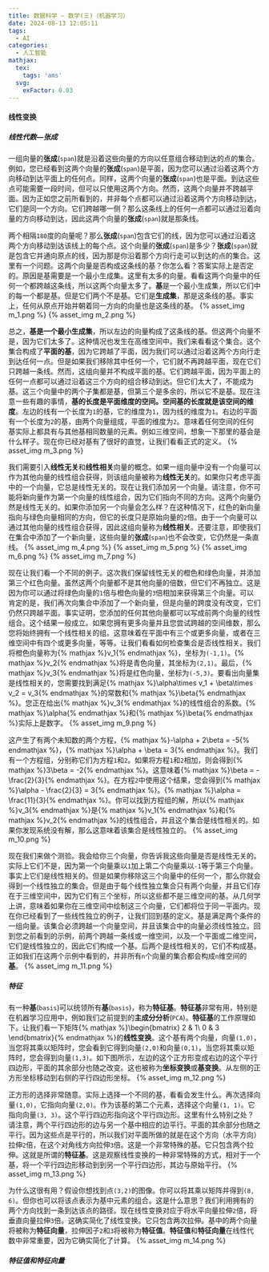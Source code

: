 ```yaml
---
title: 数据科学 — 数学(三)（机器学习）
date: 2024-08-13 12:05:11
tags:
  - AI
categories:
  - 人工智能
mathjax:
  tex:
    tags: 'ams'
  svg:
    exFactor: 0.03
---
```


#### 线性变换

##### 线性代数—张成

一组向量的**张成**(`span`)就是沿着这些向量的方向以任意组合移动到达的点的集合。例如，您已经看到这两个向量的**张成**(`span`)是平面，因为您可以通过沿着这两个方向移动到达平面上的任何点。同样，这两个向量的**张成**(`span`)也是平面。到达这些点可能需要一段时间，但可以只使用这两个方向。然而，这两个向量并不跨越平面。因为正如您之前所看到的，并非每个点都可以通过沿着这两个方向移动到达，它们是同一个方向。它们跨越哪一侧？那么这条线上的任何一点都可以通过沿着向量的方向移动到达，因此这两个向量的**张成**(`span`)就是那条线。
<!-- more -->

两个相隔`180`度的向量呢？那么**张成**(`span`)包含它们的线，因为您可以通过沿着这两个方向移动到达该线上的每个点。这个向量的**张成**(`span`)是多少？**张成**(`span`)就是包含它并通向原点的线，因为那是你沿着那个方向行走可以到达的点的集合。这里有一个问题。这两个向量是否构成这条线的基？你怎么看？答案实际上是否定的。原因是基需要是一个最小生成集。这里有太多的向量。看看这两个向量中的任何一个都跨越这条线，所以这两个向量太多了。**基**是一个最小生成集，所以它们中的每一个都是基。但是它们两个不是基。它们是**生成集**，那是这条线的基。事实上，任何从原点开始并朝着同一方向的向量也是这条线的基。
{% asset_img m_1.png  %}
{% asset_img m_2.png  %}

总之，**基是一个最小生成集**，所以左边的向量构成了这条线的基。但这两个向量不是，因为它们太多了。这种情况也发生在高维空间中。我们来看看这个集合。这个集合构成了**平面的基**，因为它跨越了平面，因为我们可以通过沿着这两个方向行走到达任何一点。但是如果我们移除其中任何一个，它们就不再跨越平面，现在它们只跨越一条线。然而，这组向量并不构成平面的基。它们跨越平面，因为平面上的任何一点都可以通过沿着这三个方向的组合移动到达。但它们太大了，不能成为基。这三个向量中的两个子集都是基，但第三个是多余的，所以它不是基。现在注意一些有趣的事情，**基的长度是平面维度的空间。空间基的长度就是该空间的维度**。左边的线有一个长度为`1`的基，它的维度为`1`，因为线的维度为`1`。右边的平面有一个长度为`2`的基，由两个向量组成，平面的维度为`2`。意味着任何空间的任何基实际上都具有与其他基相同数量的元素。例如三维空间，想象一下那里的基会是什么样子。现在你已经对基有了很好的直觉，让我们看看正式的定义。
{% asset_img m_3.png  %}

我们需要引入**线性无关**和**线性相关**向量的概念。如果一组向量中没有一个向量可以作为其他向量的线性组合获得，则该组向量被称为**线性无关**的。如果你只考虑平面中的一个向量，它总是线性无关的。现在让我们添加另一个向量。请注意，你不可能将新向量作为第一个向量的线性组合，因为它们指向不同的方向。这两个向量仍然是线性无关的。如果你添加另一个向量会怎么样？在这种情况下，红色的新向量指向与绿色向量相同的方向，但它的长度只是原始向量的`2`倍。由于一个向量可以通过其他向量的线性组合获得，因此这组向量称为**线性相关**。还要注意，即使我们在集合中添加了一个新向量，这些向量的**张成**(`span`)也不会改变，它仍然是一条直线。
{% asset_img m_4.png  %}
{% asset_img m_5.png  %}
{% asset_img m_6.png  %}
{% asset_img m_7.png  %}

现在让我们看一个不同的例子。这次我们保留线性无关的橙色和绿色向量，并添加第三个红色向量。虽然这两个向量都不是其他向量的倍数，但它们不再独立。这是因为你可以通过将绿色向量的`1`倍与橙色向量的`3`倍相加来获得第三个向量。可以肯定的是，我们再次向集合中添加了一个新向量，但是向量的跨度没有改变，它们仍然只跨越平面。事实证明，您添加的任何其他向量都可以写成前两个向量的线性组合。这个结果一般成立。如果您拥有更多向量并且您尝试跨越的空间维数，那么您将始终拥有一个线性相关的组。这意味着在平面中有三个或更多向量，或者在三维空间中有四个或更多向量，等等。让我们看看如何检查集合是否线性相关。我们将橙色向量称为{% mathjax %}v_1{% endmathjax %}，坐标为`(-1,1)`。{% mathjax %}v_2{% endmathjax %}将是青色向量，其坐标为`(2,1)`。最后，{% mathjax %}v_3{% endmathjax %}将是红色向量，坐标为`(-5,3)`。要看出向量集是线性相关的，您需要找到满足{% mathjax %}\alpha\times v_1 + \beta\times v_2 = v_3{% endmathjax %}的常数和{% mathjax %}\beta{% endmathjax %}。您正在给出{% mathjax %}v_3{% endmathjax %}的线性组合的系数。{% mathjax %}\alpha{% endmathjax %}和{% mathjax %}\beta{% endmathjax %}实际上是数字。
{% asset_img m_9.png  %}

这产生了有两个未知数的两个方程，{% mathjax %}-\alpha + 2\beta = -5{% endmathjax %}，{% mathjax %}\alpha + \beta = 3{% endmathjax %}。我们有一个方程组，分别称它们为方程`1`和`2`。如果将方程`1`和`2`相加，则会得到{% mathjax %}3\beta = -2{% endmathjax %}。这意味着{% mathjax %}\beta = -\frac{2}{3}{% endmathjax %}。在方程`2`中使用这个结果，您会得到{% mathjax %}\alpha - \frac{2}{3} = 3{% endmathjax %}。{% mathjax %}\alpha = \frac{11}{3}{% endmathjax %}。你可以找到方程组的解，所以{% mathjax %}v_3{% endmathjax %}是{% mathjax %}v_1{% endmathjax %}和{% mathjax %}v_2{% endmathjax %}的线性组合，并且这个集合是线性相关的。如果你发现系统没有解，那么这意味着该集合是线性独立的。
{% asset_img m_10.png  %}

现在我们来做个测验。我会给你三个向量，你告诉我这些向量是否是线性无关的。实际上它们不是，因为第一个向量乘以`1`加上第二个向量乘以`-1`等于第三个向量。事实上它们是线性相关的。但是如果你移除这三个向量中的任何一个，那么你就会得到一个线性独立的集合。但是由于每个线性独立集合只有两个向量，并且它们存在于三维空间中，因为它们有三个坐标，所以这些都不是三维空间的基。从几何学上讲，意味着如果你在三维空间中绘制这三个向量，它们都将位于同一平面内。现在你已经看到了一些线性独立的例子，让我们回到基的定义。基是满足两个条件的一组向量。该集合必须跨越一个向量空间，并且该集合中的向量必须线性独立。回到您之前看到的示例，前两个跨越一条线或一维空间，以及一个平面或二维空间，它们是线性独立的，因此它们构成一个基。后两个是线性相关的，它们不构成基。正如我们在这两个示例中看到的，并非所有`n`个向量的集合都会构成`n`维空间的**基**。
{% asset_img m_11.png  %}

##### 特征

有一种**基**(`basis`)可以统领所有**基**(`basis`)，称为**特征基**。**特征基**非常有用，特别是在机器学习应用中，例如我们之前提到的**主成分分析**(`PCA`)。**特征基**的工作原理如下。让我们看一下矩阵{% mathjax %}\begin{bmatrix} 2 & 1\\ 0 & 3 \end{bmatrix}{% endmathjax %}的**线性变换**。这个基有两个向量，向量`(1,0)`，当您将其乘以矩阵时，您会看到它得到向量`(2,0)`和向量`(0,1)`，当您将其乘以矩阵时，您会得到向量`(1,3)`。如下图所示，左边的这个正方形变成右边的这个平行四边形，平面的其余部分也随之改变。这也被称为**坐标变换**或**基变换**。从左侧的正方形坐标移动到右侧的平行四边形坐标。
{% asset_img m_12.png  %}

正方形的选择非常随意。实际上选择一个不同的基，看看会发生什么。再次选择向量`(1,0)`，它指向向量`(2,0)`。作为该基的第二个元素，选择这个向量`(1, 1)`。它指向向量`(3, 3)`。这个平行四边形指向这个平行四边形。这里有什么特别之处？请注意，两个平行四边形的边与另一个基中相应的边平行。平面的其余部分也随之平行。因为这些点是平行的，所以我们对平面所做的就是在这个方向（水平方向）拉伸`2`倍，在这个对角线方向拉伸`3`倍。这是一个非常特殊的基。它只包含两个拉伸。这就是所谓的**特征基**。这是观察线性变换的一种非常特殊的方式，相对于一个基，将一个平行四边形移动到到另一个平行四边形，其边与原始平行。
{% asset_img m_13.png  %}

为什么这很有用？假设你想找到点`(3,2)`的图像。你可以将其乘以矩阵并得到`(8, 6)`。但你也可以将该点表示为基中元素的组合。这是什么意思？我们利用拥有的两个方向找到一条到达该点的路径。现在线性变换对应于将水平向量拉伸`2`倍，将垂直向量拉伸`3`倍。这确实简化了线性变换。它只包含两次拉伸。基中的两个向量将被称为**特征向量**，拉伸因子`2`和`3`将被称为**特征值**。**特征值**和**特征向量**在线性代数中非常重要，因为它确实简化了计算。
{% asset_img m_14.png  %}

##### 特征值和特征向量

